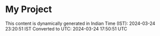# My Project

This content is dynamically generated in Indian Time (IST): 2024-03-24 23:20:51 IST
Converted to UTC: 2024-03-24 17:50:51 UTC
